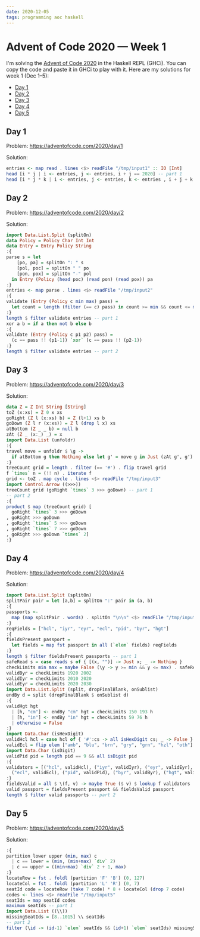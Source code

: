 ```yaml
---
date: 2020-12-05
tags: programming aoc haskell
---
```


# Advent of Code 2020 — Week 1

I'm solving the [Advent of Code 2020](https://adventofcode.com/2020/) in the Haskell REPL (GHCi). You can copy the code and paste it in GHCi to play with it. Here are my solutions for week 1 (Dec 1–5):

- [Day 1](#day-1)
- [Day 2](#day-2)
- [Day 3](#day-3)
- [Day 4](#day-4)
- [Day 5](#day-5)
## Day 1

Problem: <https://adventofcode.com/2020/day/1>

Solution:

```haskell
entries <- map read . lines <$> readFile "/tmp/input1" :: IO [Int]
head [i * j | i <- entries, j <- entries, i + j == 2020] -- part 1
head [i * j * k | i <- entries, j <- entries, k <- entries , i + j + k == 2020] -- part 2
```

## Day 2

Problem: <https://adventofcode.com/2020/day/2>

Solution:

```haskell
import Data.List.Split (splitOn)
data Policy = Policy Char Int Int
data Entry = Entry Policy String
:{
parse s = let
    [po, pa] = splitOn ": " s
    [pol, poc] = splitOn " " po
    [pon, pox] = splitOn "-" pol
  in Entry (Policy (head poc) (read pon) (read pox)) pa
:}
entries <- map parse . lines <$> readFile "/tmp/input2"
:{
validate (Entry (Policy c min max) pass) =
  let count = length (filter (== c) pass) in count >= min && count <= max
:}
length $ filter validate entries -- part 1
xor a b = if a then not b else b
:{
validate (Entry (Policy c p1 p2) pass) =
  (c == pass !! (p1-1)) `xor` (c == pass !! (p2-1))
:}
length $ filter validate entries -- part 2
```

## Day 3

Problem: <https://adventofcode.com/2020/day/3>

Solution:

```haskell
data Z = Z Int String [String]
toZ (x:xs) = Z 0 x xs
goRight (Z l (x:xs) b) = Z (l+1) xs b
goDown (Z l r (x:xs)) = Z l (drop l x) xs
atBottom (Z _ _ b) = null b
zAt (Z _ (x:_) _) = x
import Data.List (unfoldr)
:{
travel move = unfoldr $ \g ->
  if atBottom g then Nothing else let g' = move g in Just (zAt g', g')
:}
treeCount grid = length . filter (== '#') . flip travel grid
f `times` n = (!! n) . iterate f
grid <- toZ . map cycle . lines <$> readFile "/tmp/input3"
import Control.Arrow ((>>>))
treeCount grid (goRight `times` 3 >>> goDown) -- part 1
-- part 2
:{
product $ map (treeCount grid) [
  goRight `times` 3 >>> goDown
, goRight >>> goDown
, goRight `times` 5 >>> goDown
, goRight `times` 7 >>> goDown
, goRight >>> goDown `times` 2]
:}
```

## Day 4

Problem: <https://adventofcode.com/2020/day/4>

Solution:

```haskell
import Data.List.Split (splitOn)
splitPair pair = let [a,b] = splitOn ":" pair in (a, b)
:{
passports <-
  map (map splitPair . words) . splitOn "\n\n" <$> readFile "/tmp/input4"
:}
reqFields = ["hcl", "iyr", "eyr", "ecl", "pid", "byr", "hgt"]
:{
fieldsPresent passport =
  let fields = map fst passport in all (`elem` fields) reqFields
:}
length $ filter fieldsPresent passports -- part 1
safeRead s = case reads s of { [(x, "")] -> Just x; _ -> Nothing }
checkLimits min max = maybe False (\y -> y >= min && y <= max) . safeRead
validByr = checkLimits 1920 2002
validIyr = checkLimits 2010 2020
validEyr = checkLimits 2020 2030
import Data.List.Split (split, dropFinalBlank, onSublist)
endBy d = split (dropFinalBlank $ onSublist d)
:{
validHgt hgt
  | [h, "cm"] <- endBy "cm" hgt = checkLimits 150 193 h
  | [h, "in"] <- endBy "in" hgt = checkLimits 59 76 h
  | otherwise = False
:}
import Data.Char (isHexDigit)
validHcl hcl = case hcl of { '#':cs -> all isHexDigit cs; _ -> False }
validEcl = flip elem ["amb", "blu", "brn", "gry", "grn", "hzl", "oth"]
import Data.Char (isDigit)
validPid pid = length pid == 9 && all isDigit pid
:{
validators = [("hcl", validHcl), ("iyr", validIyr), ("eyr", validEyr),
  ("ecl", validEcl), ("pid", validPid), ("byr", validByr), ("hgt", validHgt)]
:}
fieldsValid = all $ \(f, v) -> maybe True ($ v) $ lookup f validators
valid passport = fieldsPresent passport && fieldsValid passport
length $ filter valid passports -- part 2
```

## Day 5

Problem: <https://adventofcode.com/2020/day/5>

Solution:

```haskell
:{
partition lower upper (min, max) c
  | c == lower = (min, (min+max) `div` 2)
  | c == upper = ((min+max) `div` 2 + 1, max)
:}
locateRow = fst . foldl (partition 'F' 'B') (0, 127)
locateCol = fst . foldl (partition 'L' 'R') (0, 7)
seatId code = locateRow (take 7 code) * 8 + locateCol (drop 7 code)
codes <- lines <$> readFile "/tmp/input5"
seatIds = map seatId codes
maximum seatIds -- part 1
import Data.List ((\\))
missingSeatIds = [8..1015] \\ seatIds
-- part 2
filter (\id -> (id-1) `elem` seatIds && (id+1) `elem` seatIds) missingSeatIds
```
